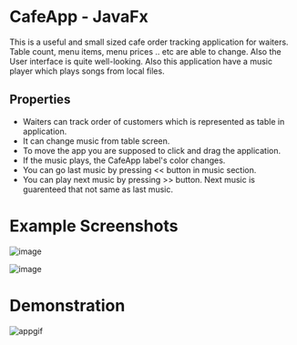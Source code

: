 # CafeApp - JavaFx
This is a useful and small sized cafe order tracking application for waiters. Table count, menu items, menu prices .. etc are able to change. Also the User interface is quite well-looking. Also this application have a music player which plays songs from local files.
## Properties
- Waiters can track order of customers which is represented as table in application.
- It can change music from table screen.
- To move the app you are supposed to click and drag the application.
- If the music plays, the CafeApp label's color changes.
- You can go last music by pressing << button in music section.
- You can play next music by pressing >> button. Next music is guarenteed that not same as last music.
# Example Screenshots

![image](https://user-images.githubusercontent.com/73116832/119016771-fcad7a00-b9a2-11eb-884f-30db66a83248.png)

![image](https://user-images.githubusercontent.com/73116832/119016905-21a1ed00-b9a3-11eb-8111-a3dfe0561316.png)

# Demonstration
![appgif](https://user-images.githubusercontent.com/73116832/119018249-932e6b00-b9a4-11eb-8b73-be6f9098abed.gif)
